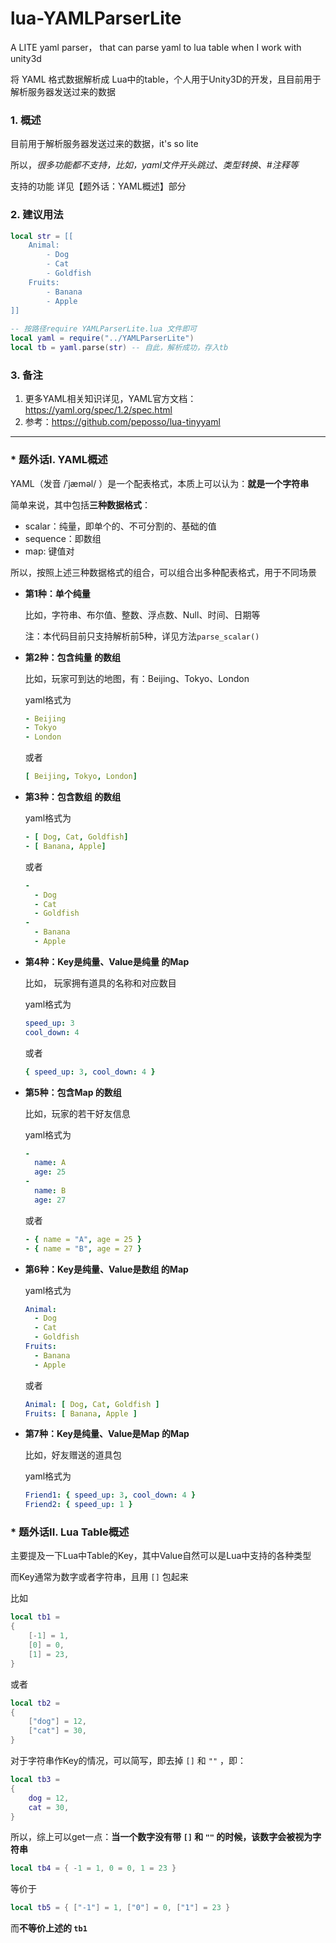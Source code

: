 # lua-YAMLParserLite
A LITE yaml parser， that can parse yaml to lua table when I work with unity3d

将 YAML 格式数据解析成 Lua中的table，个人用于Unity3D的开发，且目前用于解析服务器发送过来的数据

### 1. 概述

目前用于解析服务器发送过来的数据，it's so lite

所以，*很多功能都不支持，比如，yaml文件开头跳过、类型转换、#注释等*

支持的功能 详见【题外话：YAML概述】部分

### 2. 建议用法

```lua
local str = [[
	Animal:
		- Dog
		- Cat
		- Goldfish
	Fruits:
		- Banana
		- Apple
]]
    
-- 按路径require YAMLParserLite.lua 文件即可
local yaml = require("../YAMLParserLite")
local tb = yaml.parse(str) -- 自此，解析成功，存入tb
```

### 3. 备注

1. 更多YAML相关知识详见，YAML官方文档：<https://yaml.org/spec/1.2/spec.html>
2. 参考：<https://github.com/peposso/lua-tinyyaml>

---

### * 题外话I. YAML概述

YAML（发音 /ˈjæməl/ ）是一个配表格式，本质上可以认为：**就是一个字符串**

简单来说，其中包括**三种数据格式**：

- scalar：纯量，即单个的、不可分割的、基础的值
- sequence：即数组
- map: 键值对

所以，按照上述三种数据格式的组合，可以组合出多种配表格式，用于不同场景

- **第1种：单个纯量**

  比如，字符串、布尔值、整数、浮点数、Null、时间、日期等

  注：本代码目前只支持解析前5种，详见方法` parse_scalar() `

- **第2种：包含纯量 的数组**

  比如，玩家可到达的地图，有：Beijing、Tokyo、London

  yaml格式为

  ```yaml
  - Beijing
  - Tokyo
  - London
  ```

  或者

  ```yaml
  [ Beijing, Tokyo, London]
  ```

- **第3种：包含数组 的数组**

  yaml格式为

  ```yaml
  - [ Dog, Cat, Goldfish]
  - [ Banana, Apple]
  ```

  或者

  ```yaml
  -
    - Dog
    - Cat
    - Goldfish
  -
  	- Banana
  	- Apple
  ```

- **第4种：Key是纯量、Value是纯量 的Map**

  比如， 玩家拥有道具的名称和对应数目

  yaml格式为

  ```yaml
  speed_up: 3
  cool_down: 4
  ```

  或者

  ```yaml
  { speed_up: 3, cool_down: 4 }
  ```

- **第5种：包含Map 的数组**

  比如，玩家的若干好友信息

  yaml格式为

  ```yaml
  - 
  	name: A
  	age: 25
  -
  	name: B
  	age: 27
  ```

  或者

  ```yaml
  - { name = "A", age = 25 }
  - { name = "B", age = 27 }
  ```

- **第6种：Key是纯量、Value是数组 的Map**

  yaml格式为

  ```yaml
  Animal:
    - Dog
    - Cat
    - Goldfish
  Fruits:
  	- Banana
  	- Apple
  ```

  或者

  ```yaml
  Animal: [ Dog, Cat, Goldfish ]
  Fruits: [ Banana, Apple ]
  ```

- **第7种：Key是纯量、Value是Map 的Map**

  比如，好友赠送的道具包

  yaml格式为

  ```yaml
  Friend1: { speed_up: 3, cool_down: 4 }
  Friend2: { speed_up: 1 }
  ```

### * 题外话II. Lua Table概述

主要提及一下Lua中Table的Key，其中Value自然可以是Lua中支持的各种类型

而Key通常为数字或者字符串，且用 `[]` 包起来

比如

```lua
local tb1 = 
{
  	[-1] = 1,
  	[0] = 0,
  	[1] = 23,
}
```

或者

```lua
local tb2 = 
{
  	["dog"] = 12,
  	["cat"] = 30,
}
```

对于字符串作Key的情况，可以简写，即去掉 `[]` 和 `""` ，即：

```lua
local tb3 = 
{
  	dog = 12,
  	cat = 30,
}
```

所以，综上可以get一点：**当一个数字没有带 `[]` 和 `""` 的时候，该数字会被视为字符串**

```lua
local tb4 = { -1 = 1, 0 = 0, 1 = 23 }
```

等价于

```lua
local tb5 = { ["-1"] = 1, ["0"] = 0, ["1"] = 23 }
```

而**不等价上述的 `tb1`**

